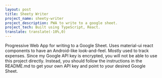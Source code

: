 ```yaml
---
layout: post
title: Sheety Writer
project_name: sheety-writer
project_description: PWA to write to a google sheet.
project_tech: Built using TypeScript, React.
translate: translate(-10%,0)
---
```


Progressive Web App for writing to a Google Sheet. Uses material-ui react components to have an Android-like look-and-feel. Mostly used to track expenses. Since my Google API key is encrypted, you will not be able to use this project directly. Instead, you should follow the instructions in the README.md to get your own API key and point to your desired Google Sheet.
